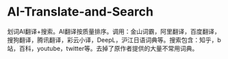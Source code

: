 # AI-Translate-and-Search
划词AI翻译+搜索。AI翻译按质量排序。调用：金山词霸，阿里翻译，百度翻译，搜狗翻译，腾讯翻译，彩云小译，DeepL，沪江日语词典等。搜索包含：知乎，b站，百科，youtube，twitter等。去掉了原作者提供的大量不常用词典。
